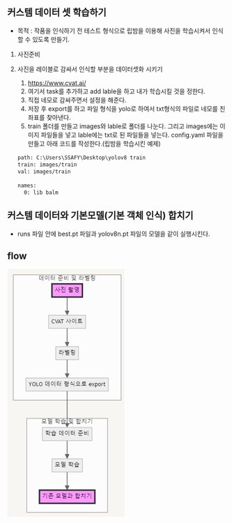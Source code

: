 ## 커스템 데이터 셋 학습하기
- 목적 : 작품을 인식하기 전 테스트 형식으로 립밤을 이용해 사진을 학습시켜서 인식할 수 있도록 만들기.
1. 사진준비
2. 사진을 레이블로 감싸서 인식할 부분을 데이터셋화 시키기
    1. https://www.cvat.ai/
    2. 여기서 task를 추가하고 add lable을 하고 내가 학습시킬 것을 정한다.
    3. 직접 네모로 감싸주면서 설정을 해준다.
    4. 저장 후 export를 하고 파일 형식을 yolo로 하여서 txt형식의 파일로 네모를 친 좌표를 찾아낸다.
    5. train 폴더를 만들고 images와 lable로 폴더를 나눈다. 그리고 images에는 이미지 파일들을 넣고 lable에는 txt로 된 파일들을 넣는다. config.yaml 파일을 만들고 아래 코드를 작성한다.(립밤을 학습시킨 예제)
    
    ```
    path: C:\Users\SSAFY\Desktop\yolov8 train
    train: images/train
    val: images/train
    
    names:
      0: lib balm
    ```

## 커스템 데이터와 기본모델(기본 객체 인식) 합치기
- runs 파일 안에 best.pt 파일과 yolov8n.pt 파일의 모델을 같이 실행시킨다.

## flow
![alt text](images/영상학습.png)